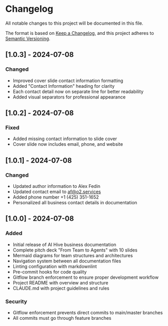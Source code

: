 # Changelog

All notable changes to this project will be documented in this file.

The format is based on [Keep a Changelog](https://keepachangelog.com/en/1.0.0/),
and this project adheres to [Semantic Versioning](https://semver.org/spec/v2.0.0.html).

## [1.0.3] - 2024-07-08

### Changed
- Improved cover slide contact information formatting
- Added "Contact Information" heading for clarity
- Each contact detail now on separate line for better readability
- Added visual separators for professional appearance

## [1.0.2] - 2024-07-08

### Fixed
- Added missing contact information to slide cover
- Cover slide now includes email, phone, and website

## [1.0.1] - 2024-07-08

### Changed
- Updated author information to Alex Fedin
- Updated contact email to af@o2.services
- Added phone number +1 (425) 351-1652
- Personalized all business contact details in documentation

## [1.0.0] - 2024-07-08

### Added
- Initial release of AI Hive business documentation
- Complete pitch deck "From Team to Agents" with 10 slides
- Mermaid diagrams for team structures and architectures
- Navigation system between all documentation files
- Linting configuration with markdownlint
- Pre-commit hooks for code quality
- Gitflow branch enforcement to ensure proper development workflow
- Project README with overview and structure
- CLAUDE.md with project guidelines and rules

### Security
- Gitflow enforcement prevents direct commits to main/master branches
- All commits must go through feature branches
